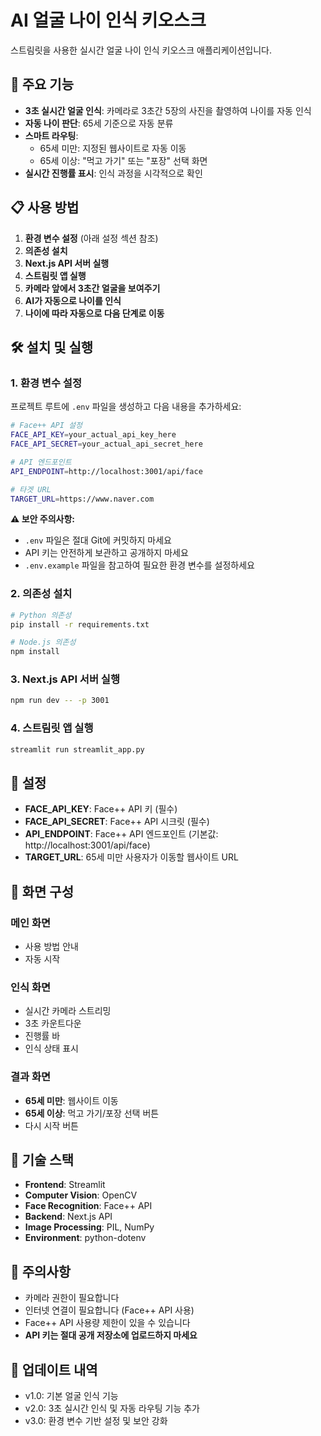 # AI 얼굴 나이 인식 키오스크

스트림릿을 사용한 실시간 얼굴 나이 인식 키오스크 애플리케이션입니다.

## 🚀 주요 기능

- **3초 실시간 얼굴 인식**: 카메라로 3초간 5장의 사진을 촬영하여 나이를 자동 인식
- **자동 나이 판단**: 65세 기준으로 자동 분류
- **스마트 라우팅**: 
  - 65세 미만: 지정된 웹사이트로 자동 이동
  - 65세 이상: "먹고 가기" 또는 "포장" 선택 화면
- **실시간 진행률 표시**: 인식 과정을 시각적으로 확인

## 📋 사용 방법

1. **환경 변수 설정** (아래 설정 섹션 참조)
2. **의존성 설치**
3. **Next.js API 서버 실행**
4. **스트림릿 앱 실행**
5. **카메라 앞에서 3초간 얼굴을 보여주기**
6. **AI가 자동으로 나이를 인식**
7. **나이에 따라 자동으로 다음 단계로 이동**

## 🛠️ 설치 및 실행

### 1. 환경 변수 설정

프로젝트 루트에 `.env` 파일을 생성하고 다음 내용을 추가하세요:

```bash
# Face++ API 설정
FACE_API_KEY=your_actual_api_key_here
FACE_API_SECRET=your_actual_api_secret_here

# API 엔드포인트
API_ENDPOINT=http://localhost:3001/api/face

# 타겟 URL
TARGET_URL=https://www.naver.com
```

**⚠️ 보안 주의사항:**
- `.env` 파일은 절대 Git에 커밋하지 마세요
- API 키는 안전하게 보관하고 공개하지 마세요
- `.env.example` 파일을 참고하여 필요한 환경 변수를 설정하세요

### 2. 의존성 설치

```bash
# Python 의존성
pip install -r requirements.txt

# Node.js 의존성
npm install
```

### 3. Next.js API 서버 실행
```bash
npm run dev -- -p 3001
```

### 4. 스트림릿 앱 실행
```bash
streamlit run streamlit_app.py
```

## 🔧 설정

- **FACE_API_KEY**: Face++ API 키 (필수)
- **FACE_API_SECRET**: Face++ API 시크릿 (필수)
- **API_ENDPOINT**: Face++ API 엔드포인트 (기본값: http://localhost:3001/api/face)
- **TARGET_URL**: 65세 미만 사용자가 이동할 웹사이트 URL

## 📱 화면 구성

### 메인 화면
- 사용 방법 안내
- 자동 시작

### 인식 화면
- 실시간 카메라 스트리밍
- 3초 카운트다운
- 진행률 바
- 인식 상태 표시

### 결과 화면
- **65세 미만**: 웹사이트 이동
- **65세 이상**: 먹고 가기/포장 선택 버튼
- 다시 시작 버튼

## 🎯 기술 스택

- **Frontend**: Streamlit
- **Computer Vision**: OpenCV
- **Face Recognition**: Face++ API
- **Backend**: Next.js API
- **Image Processing**: PIL, NumPy
- **Environment**: python-dotenv

## 📝 주의사항

- 카메라 권한이 필요합니다
- 인터넷 연결이 필요합니다 (Face++ API 사용)
- Face++ API 사용량 제한이 있을 수 있습니다
- **API 키는 절대 공개 저장소에 업로드하지 마세요**

## 🔄 업데이트 내역

- v1.0: 기본 얼굴 인식 기능
- v2.0: 3초 실시간 인식 및 자동 라우팅 기능 추가
- v3.0: 환경 변수 기반 설정 및 보안 강화